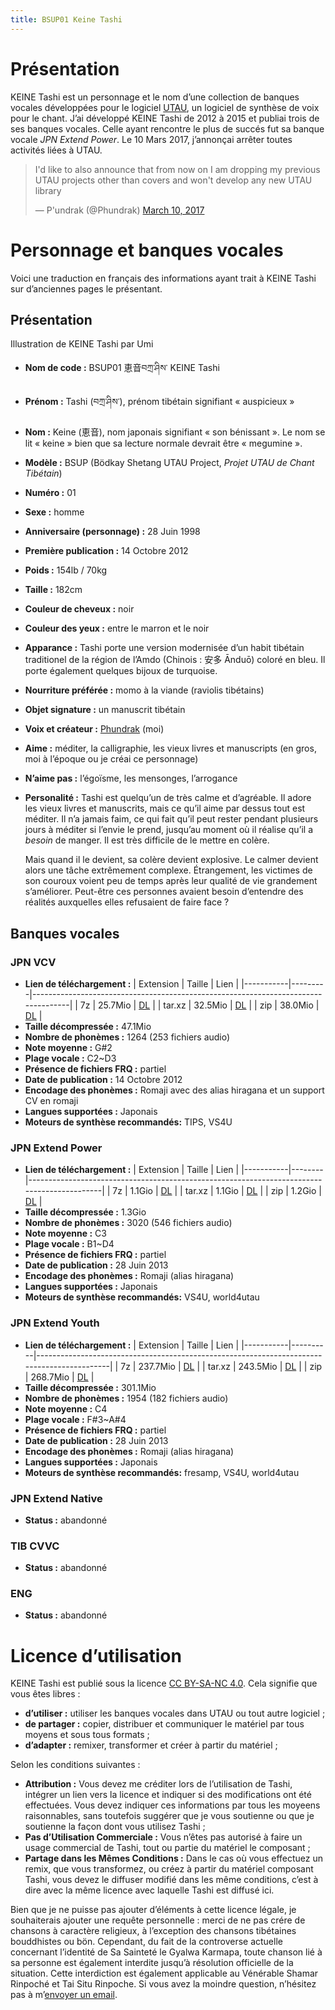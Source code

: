 ```yaml
---
title: BSUP01 Keine Tashi
---
```

# Présentation

KEINE Tashi est un personnage et le nom d’une collection de banques
vocales développées pour le logiciel
[UTAU](http://utau2008.web.fc2.com/), un logiciel de synthèse de voix
pour le chant. J’ai développé KEINE Tashi de 2012 à 2015 et publiai
trois de ses banques vocales. Celle ayant rencontre le plus de succés
fut sa banque vocale *JPN Extend Power*. Le 10 Mars 2017, j’annonçai
arrêter toutes activités liées à UTAU.

<blockquote class="twitter-tweet" data-dnt="true" data-theme="dark"><p
lang="en" dir="ltr">I&#39;d like to also announce that from now on I
am dropping my previous UTAU projects other than covers and won&#39;t
develop any new UTAU library</p>&mdash; P&#39;undrak (@Phundrak) <a
href="https://twitter.com/Phundrak/status/840174634377105408?ref_src=twsrc%5Etfw">March
10, 2017</a></blockquote> <component is="script" async
src="https://platform.twitter.com/widgets.js"
charset="utf-8"></component>

# Personnage et banques vocales
Voici une traduction en français des informations ayant trait à KEINE
Tashi sur d’anciennes pages le présentant.

<!-- ::PreviewImage -->
<!-- --- -->
<!-- src: https://cdn.phundrak.com/img/UTAU/KEINE_Tashi_1024.webp -->
<!-- width: 1024 -->
<!-- preview: https://cdn.phundrak.com/img/UTAU/KEINE_Tashi_512.webp -->
<!-- previewWidth: 512 -->
<!-- alt: Illustration de KEINE Tashi -->
<!-- --- -->
<!-- Illustration de KEINE Tashi par Umi -->
<!-- :: -->

## Présentation

<ResponsiveImage
src="https://cdn.phundrak.com/img/UTAU/KEINE_Tashi_1024.webp"
width="1024"
preview="https://cdn.phundrak.com/img/UTAU/KEINE_Tashi_512.webp"
previewWidth="512">
Illustration de KEINE Tashi par Umi
</ResponsiveImage>

-   **Nom de code :** BSUP01 恵音བཀྲ་ཤིས་ KEINE Tashi
-   **Prénom :** Tashi (བཀྲ་ཤིས་), prénom tibétain signifiant « auspicieux »
-   **Nom :** Keine (恵音), nom japonais signifiant « son bénissant ».
    Le nom se lit « keine » bien que sa lecture normale devrait être
    « megumine ».
-   **Modèle :** BSUP (Bödkay Shetang UTAU Project, *Projet UTAU de Chant Tibétain*)
-   **Numéro :** 01
-   **Sexe :** homme
-   **Anniversaire (personnage) :** 28 Juin 1998
-   **Première publication :** 14 Octobre 2012
-   **Poids :** 154lb / 70kg
-   **Taille :** 182cm
-   **Couleur de cheveux :** noir
-   **Couleur des yeux :** entre le marron et le noir
-   **Apparance :** Tashi porte une version modernisée d’un habit
    tibétain traditionel de la région de l’Amdo (Chinois : 安多 Ānduō)
    coloré en bleu. Il porte également quelques bijoux de turquoise.
-   **Nourriture préférée :** momo à la viande (raviolis tibétains)
-   **Objet signature :** un manuscrit tibétain
-   **Voix et créateur :** [Phundrak](https ://phundrak.com) (moi)
-   **Aime :** méditer, la calligraphie, les vieux livres et
    manuscripts (en gros, moi à l’époque ou je créai ce personnage)
-   **N’aime pas :** l’égoïsme, les mensonges, l’arrogance
-   **Personalité :** Tashi est quelqu’un de très calme et d’agréable.
    Il adore les vieux livres et manuscrits, mais ce qu’il aime par
    dessus tout est méditer. Il n’a jamais faim, ce qui fait qu’il
    peut rester pendant plusieurs jours à méditer si l’envie le prend,
    jusqu’au moment où il réalise qu’il a *besoin* de manger. Il est
    très difficile de le mettre en colère.

    Mais quand il le devient, sa colère devient explosive. Le calmer
    devient alors une tâche extrêmement complexe. Étrangement, les
    victimes de son couroux voient peu de temps après leur qualité de
    vie grandement s’améliorer. Peut-être ces personnes avaient besoin
    d’entendre des réalités auxquelles elles refusaient de faire
    face ?

## Banques vocales
### JPN VCV
-   **Lien de téléchargement :**
    | Extension | Taille  | Lien                                                                              |
    |-----------|---------|-----------------------------------------------------------------------------------|
    | 7z        | 25.7Mio | [DL](https://cdn.phundrak.com/files/KeineTashi/BSUP01_KEINE_Tashi_JPN_VCV.7z)     |
    | tar.xz    | 32.5Mio | [DL](https://cdn.phundrak.com/files/KeineTashi/BSUP01_KEINE_Tashi_JPN_VCV.tar.xz) |
    | zip       | 38.0Mio | [DL](https://cdn.phundrak.com/files/KeineTashi/BSUP01_KEINE_Tashi_JPN_VCV.zip)    |
-   **Taille décompressée :** 47.1Mio
-   **Nombre de phonèmes :** 1264 (253 fichiers audio)
-   **Note moyenne :** G#2
-   **Plage vocale :** C2~D3
-   **Présence de fichiers FRQ :** partiel
-   **Date de publication :** 14 Octobre 2012
-   **Encodage des phonèmes :** Romaji avec des alias hiragana et un
    support CV en romaji
-   **Langues supportées :** Japonais
-   **Moteurs de synthèse recommandés:** TIPS, VS4U

### JPN Extend Power
-   **Lien de téléchargement :**
    | Extension | Taille | Lien                                                                                       |
    |-----------|--------|--------------------------------------------------------------------------------------------|
    | 7z        | 1.1Gio | [DL](https://cdn.phundrak.com/files/KeineTashi/BSUP01_KEINE_Tashi_JPN_Extend_Power.7z)     |
    | tar.xz    | 1.1Gio | [DL](https://cdn.phundrak.com/files/KeineTashi/BSUP01_KEINE_Tashi_JPN_Extend_Power.tar.xz) |
    | zip       | 1.2Gio | [DL](https://cdn.phundrak.com/files/KeineTashi/BSUP01_KEINE_Tashi_JPN_Extend_Power.zip)    |
-   **Taille décompressée :** 1.3Gio
-   **Nombre de phonèmes :** 3020 (546 fichiers audio)
-   **Note moyenne :** C3
-   **Plage vocale :** B1~D4
-   **Présence de fichiers FRQ :** partiel
-   **Date de publication :** 28 Juin 2013
-   **Encodage des phonèmes :** Romaji (alias hiragana)
-   **Langues supportées :** Japonais
-   **Moteurs de synthèse recommandés:** VS4U, world4utau

### JPN Extend Youth

-   **Lien de téléchargement :**
    | Extension | Taille   | Lien                                                                                       |
    |-----------|----------|--------------------------------------------------------------------------------------------|
    | 7z        | 237.7Mio | [DL](https://cdn.phundrak.com/files/KeineTashi/BSUP01_KEINE_Tashi_JPN_Extend_Youth.7z)     |
    | tar.xz    | 243.5Mio | [DL](https://cdn.phundrak.com/files/KeineTashi/BSUP01_KEINE_Tashi_JPN_Extend_Youth.tar.xz) |
    | zip       | 268.7Mio | [DL](https://cdn.phundrak.com/files/KeineTashi/BSUP01_KEINE_Tashi_JPN_Extend_Youth.zip)    |
-   **Taille décompressée :** 301.1Mio
-   **Nombre de phonèmes :** 1954 (182 fichiers audio)
-   **Note moyenne :** C4
-   **Plage vocale :** F#3~A#4
-   **Présence de fichiers FRQ :** partiel
-   **Date de publication :** 28 Juin 2013
-   **Encodage des phonèmes :** Romaji (alias hiragana)
-   **Langues supportées :** Japonais
-   **Moteurs de synthèse recommandés:** fresamp, VS4U, world4utau

### JPN Extend Native
-   **Status :** abandonné

### TIB CVVC
-   **Status :** abandonné

<!-- ::PreviewImage -->
<!-- --- -->
<!-- src: https://cdn.phundrak.com/img/UTAU/KEINE_Tashi_EN_673.webp -->
<!-- width: 673 -->
<!-- preview: https://cdn.phundrak.com/img/UTAU/KEINE_Tashi_EN_246.webp -->
<!-- previewWidth: 246 -->
<!-- alt: Illustration de KEINE Tashi EN -->
<!-- maxwidth: 300 -->
<!-- --- -->

<!-- Illustration de KEINE Tashi EN -->
<!-- :: -->

### ENG

-   **Status :** abandonné

# Licence d’utilisation
KEINE Tashi est publié sous la licence [CC BY-SA-NC
4.0](https://creativecommons.org/licenses/by-nc-sa/4.0/). Cela
signifie que vous êtes libres :
-   **d’utiliser :** utiliser les banques vocales dans UTAU ou tout
    autre logiciel ;
-   **de partager :** copier, distribuer et communiquer le matériel
    par tous moyens et sous tous formats ;
-   **d’adapter :** remixer, transformer et créer à partir du
    matériel ;

Selon les conditions suivantes :

-   **Attribution :** Vous devez me créditer lors de l’utilisation de
    Tashi, intégrer un lien vers la licence et indiquer si des
    modifications ont été effectuées. Vous devez indiquer ces
    informations par tous les moyeens raisonnables, sans toutefois
    suggérer que je vous soutienne ou que je soutienne la façon dont
    vous utilisez Tashi ;
-   **Pas d’Utilisation Commerciale :** Vous n’êtes pas autorisé à
    faire un usage commercial de Tashi, tout ou partie du matériel le
    composant ;
-   **Partage dans les Mêmes Conditions :** Dans le cas où vous
    effectuez un remix, que vous transformez, ou créez à partir du
    matériel composant Tashi, vous devez le diffuser modifié dans les
    même conditions, c’est à dire avec la même licence avec laquelle
    Tashi est diffusé ici.

Bien que je ne puisse pas ajouter d’éléments à cette licence légale,
je souhaiterais ajouter une requête personnelle : merci de ne pas
crére de chansons à caractère religieux, à l’exception des chansons
tibétaines bouddhistes ou bön. Cependant, du fait de la controverse
actuelle concernant l’identité de Sa Sainteté le Gyalwa Karmapa, toute
chanson lié à sa personne est également interdite jusqu’à résolution
officielle de la situation. Cette interdiction est également
applicable au Vénérable Shamar Rinpoché et Tai Situ Rinpoche. Si vous
avez la moindre question, n’hésitez pas à m’[envoyer un
email](mailto:lucien@phundrak.com).
